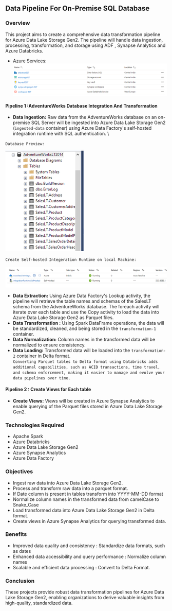 ## Data Pipeline For On-Premise SQL Database

### Overview
This project aims to create a comprehensive data transformation pipeline for Azure Data Lake Storage Gen2. The pipeline will handle data ingestion, processing, transformation, and storage using ADF , Synapse Analytics and Azure Databricks.

- Azure Services:
![resources](Files/Resources.png)
  
#### Pipeline 1 :AdventureWorks Database Integration And Transformation
- **Data Ingestion:** Raw data from the AdventureWorks database on an on-premise SQL Server will be ingested into Azure Data Lake Storage Gen2 (`ingested-data` container) using Azure Data Factory's self-hosted integration runtime with SQL authentication. \
  
`Database Preview:`

![raw_database](Files/Raw_Database.png)

`Create Self-hosted Integeration Runtime on local Machine:`

![IR](Files/self_hosted_ir.png)


- **Data Extraction:** Using Azure Data Factory's Lookup activity, the pipeline will retrieve the table names and schemas of the SalesLT schema from the AdventureWorks database. The foreach activity will iterate over each table and use the Copy activity to load the data into Azure Data Lake Storage Gen2 as Parquet files.
- **Data Transformation :** Using Spark DataFrame operations, the data will be standardized, cleaned, and being stored in the `transformation-1` container.
- **Data Normalization:** Column names in the transformed data will be normalized to ensure consistency.
- **Data Loading:** Transformed data will be loaded into the `transformation-2` container in Delta format. \
`Converting Parquet tables to Delta format using Databricks adds additional capabilities, such as ACID transactions, time travel, and schema enforcement, making it easier to manage and evolve your data pipelines over time.`
  

#### Pipeline 2 : Create Views for Each table
- **Create Views:** Views will be created in Azure Synapse Analytics to enable querying of the Parquet files stored in Azure Data Lake Storage Gen2.
  
### Technologies Required
- Apache Spark
- Azure Databricks
- Azure Data Lake Storage Gen2
- Azure Synapse Analytics
- Azure Data Factory

### Objectives
- Ingest raw data into Azure Data Lake Storage Gen2.
- Process and transform raw data into a parquet format.
- If Date column is present in tables transform into YYYY-MM-DD format
- Normalize column names in the transformed data from camelCase to Snake_Case
- Load transformed data into Azure Data Lake Storage Gen2 in Delta format.
- Create views in Azure Synapse Analytics for querying transformed data.

### Benefits
- Improved data quality and consistency : Standardize data formats, such as dates
- Enhanced data accessibility and query performance : Normalize column names
- Scalable and efficient data processing : Convert to Delta Format.

### Conclusion
These projects provide robust data transformation pipelines for Azure Data Lake Storage Gen2, enabling organizations to derive valuable insights from high-quality, standardized data.

